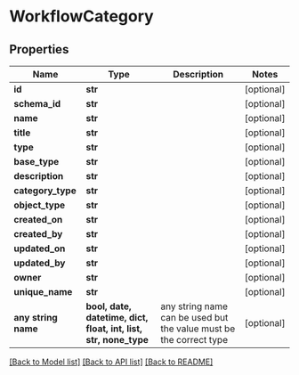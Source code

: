 # WorkflowCategory


## Properties
Name | Type | Description | Notes
------------ | ------------- | ------------- | -------------
**id** | **str** |  | [optional] 
**schema_id** | **str** |  | [optional] 
**name** | **str** |  | [optional] 
**title** | **str** |  | [optional] 
**type** | **str** |  | [optional] 
**base_type** | **str** |  | [optional] 
**description** | **str** |  | [optional] 
**category_type** | **str** |  | [optional] 
**object_type** | **str** |  | [optional] 
**created_on** | **str** |  | [optional] 
**created_by** | **str** |  | [optional] 
**updated_on** | **str** |  | [optional] 
**updated_by** | **str** |  | [optional] 
**owner** | **str** |  | [optional] 
**unique_name** | **str** |  | [optional] 
**any string name** | **bool, date, datetime, dict, float, int, list, str, none_type** | any string name can be used but the value must be the correct type | [optional]

[[Back to Model list]](../README.md#documentation-for-models) [[Back to API list]](../README.md#documentation-for-api-endpoints) [[Back to README]](../README.md)


